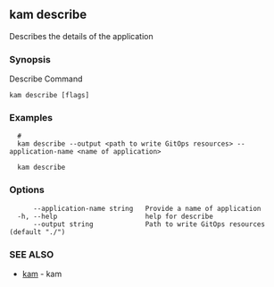 ## kam describe

Describes the details of the application 

### Synopsis

Describe Command

```
kam describe [flags]
```

### Examples

```
  #
  kam describe --output <path to write GitOps resources> --application-name <name of application>
  
  kam describe
```

### Options

```
      --application-name string   Provide a name of application
  -h, --help                      help for describe
      --output string             Path to write GitOps resources (default "./")
```

### SEE ALSO

* [kam](kam.md)	 - kam

